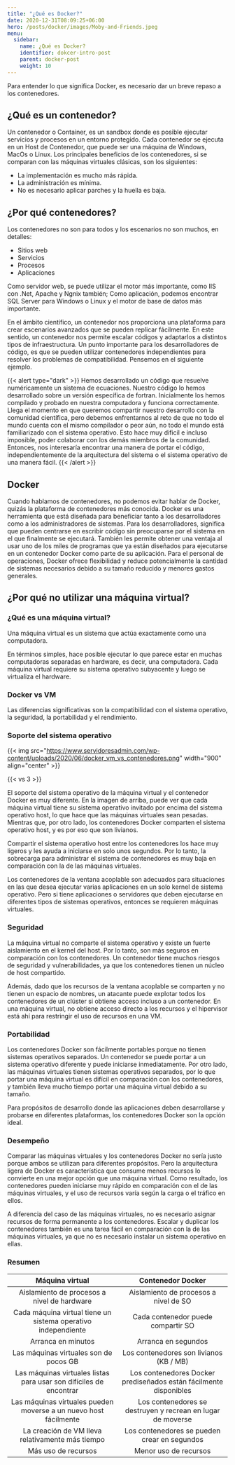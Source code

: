 ```yaml
---
title: "¿Qué es Docker?"
date: 2020-12-31T08:09:25+06:00
hero: /posts/docker/images/Moby-and-Friends.jpeg
menu:
  sidebar:
    name: ¿Qué es Docker?
    identifier: dokcer-intro-post
    parent: docker-post
    weight: 10
---
```


Para entender lo que significa Docker, es necesario dar un breve repaso a los contenedores.

## ¿Qué es un contenedor?
Un contenedor o Container, es un sandbox donde es posible ejecutar servicios y procesos en un entorno protegido. Cada contenedor se ejecuta en un Host de Contenedor, que puede ser una máquina de Windows, MacOs o Linux. Los principales beneficios de los contenedores, si se comparan con las máquinas virtuales clásicas, son los siguientes: 

* La implementación es mucho más rápida.
* La administración es mínima.
* No es necesario aplicar parches y la huella es baja.


## ¿Por qué contenedores?
Los contenedores no son para todos y los escenarios no son muchos, en detalles:

* Sitios web
* Servicios
* Procesos
* Aplicaciones

Como servidor web, se puede utilizar el motor más importante, como IIS con .Net, Apache y Ngnix también; Como aplicación, podemos encontrar SQL Server para Windows o Linux y el motor de base de datos más importante.

En el ámbito científico, un contenedor nos proporciona una plataforma para crear escenarios avanzados que se pueden replicar fácilmente. En este sentido, un contenedor nos permite escalar códigos y adaptarlos a distintos tipos de infraestructura. Un punto importante para los desarrolladores de código, es que se pueden utilizar contenedores independientes para resolver los problemas de compatibilidad. Pensemos en el siguiente ejemplo. 

{{< alert type="dark" >}} Hemos desarrollado un código que resuelve numéricamente un sistema de ecuaciones. Nuestro código lo hemos desarrollado sobre un versión específica de fortran. Inicialmente los hemos compilado y probado en nuestra computadora y funciona correctamente. Llega el momento en que queremos compartir nuestro desarrollo con la comunidad científica, pero debemos enfrentarnos al reto de que no todo el mundo cuenta con el mismo compilador o peor aún, no todo el mundo está familiarizado con el sistema operativo. Esto hace muy dificil e incluso imposible, poder colaborar con los demás miembros de la comunidad. Entonces, nos interesaría encontrar una manera de portar el código, independientemente de la arquitectura del sistema o el sistema operativo de una manera fácil. {{< /alert >}}

## Docker

Cuando hablamos de contenedores, no podemos evitar hablar de Docker, quizás la plataforma de contenedores más conocida. Docker es una herramienta que está diseñada para beneficiar tanto a los desarrolladores como a los administradores de sistemas. Para los desarrolladores, significa que pueden centrarse en escribir código sin preocuparse por el sistema en el que finalmente se ejecutará. También les permite obtener una ventaja al usar uno de los miles de programas que ya están diseñados para ejecutarse en un contenedor Docker como parte de su aplicación. Para el personal de operaciones, Docker ofrece flexibilidad y reduce potencialmente la cantidad de sistemas necesarios debido a su tamaño reducido y menores gastos generales.

## ¿Por qué no utilizar una máquina virtual?

### ¿Qué es una máquina virtual?

Una máquina virtual es un sistema que actúa exactamente como una computadora.

En términos simples, hace posible ejecutar lo que parece estar en muchas computadoras separadas en hardware, es decir, una computadora. Cada máquina virtual requiere su sistema operativo subyacente y luego se virtualiza el hardware.

### Docker vs VM

Las diferencias significativas son la compatibilidad con el sistema operativo, la seguridad, la portabilidad y el rendimiento.


### Soporte del sistema operativo

{{< img src="https://www.servidoresadmin.com/wp-content/uploads/2020/06/docker_vm_vs_contenedores.png" width="900" align="center" >}}

{{< vs 3 >}}

El soporte del sistema operativo de la máquina virtual y el contenedor Docker es muy diferente. En la imagen de arriba, puede ver que cada máquina virtual tiene su sistema operativo invitado por encima del sistema operativo host, lo que hace que las máquinas virtuales sean pesadas. Mientras que, por otro lado, los contenedores Docker comparten el sistema operativo host, y es por eso que son livianos.

Compartir el sistema operativo host entre los contenedores los hace muy ligeros y les ayuda a iniciarse en solo unos segundos. Por lo tanto, la sobrecarga para administrar el sistema de contenedores es muy baja en comparación con la de las máquinas virtuales.

Los contenedores de la ventana acoplable son adecuados para situaciones en las que desea ejecutar varias aplicaciones en un solo kernel de sistema operativo. Pero si tiene aplicaciones o servidores que deben ejecutarse en diferentes tipos de sistemas operativos, entonces se requieren máquinas virtuales.

### Seguridad
La máquina virtual no comparte el sistema operativo y existe un fuerte aislamiento en el kernel del host. Por lo tanto, son más seguros en comparación con los contenedores. Un contenedor tiene muchos riesgos de seguridad y vulnerabilidades, ya que los contenedores tienen un núcleo de host compartido.

Además, dado que los recursos de la ventana acoplable se comparten y no tienen un espacio de nombres, un atacante puede explotar todos los contenedores de un clúster si obtiene acceso incluso a un contenedor. En una máquina virtual, no obtiene acceso directo a los recursos y el hipervisor está ahí para restringir el uso de recursos en una VM.

### Portabilidad
Los contenedores Docker son fácilmente portables porque no tienen sistemas operativos separados. Un contenedor se puede portar a un sistema operativo diferente y puede iniciarse inmediatamente. Por otro lado, las máquinas virtuales tienen sistemas operativos separados, por lo que portar una máquina virtual es difícil en comparación con los contenedores, y también lleva mucho tiempo portar una máquina virtual debido a su tamaño.

Para propósitos de desarrollo donde las aplicaciones deben desarrollarse y probarse en diferentes plataformas, los contenedores Docker son la opción ideal.

### Desempeño
Comparar las máquinas virtuales y los contenedores Docker no sería justo porque ambos se utilizan para diferentes propósitos. Pero la arquitectura ligera de Docker es característica que consume menos recursos lo convierte en una mejor opción que una máquina virtual. Como resultado, los contenedores pueden iniciarse muy rápido en comparación con el de las máquinas virtuales, y el uso de recursos varía según la carga o el tráfico en ellos.

A diferencia del caso de las máquinas virtuales, no es necesario asignar recursos de forma permanente a los contenedores. Escalar y duplicar los contenedores también es una tarea fácil en comparación con la de las máquinas virtuales, ya que no es necesario instalar un sistema operativo en ellas.

### Resumen

|                           Máquina virtual                          |                         Contenedor Docker                         |
|:------------------------------------------------------------------:|:-----------------------------------------------------------------:|
|             Aislamiento de procesos a nivel de hardware            |               Aislamiento de procesos a nivel de SO               |
|    Cada máquina virtual tiene un sistema operativo independiente   |                 Cada contenedor puede compartir SO                |
|                         Arranca en minutos                         |                        Arranca en segundos                        |
|               Las máquinas virtuales son de pocos GB               |              Los contenedores son livianos (KB / MB)              |
| Las máquinas virtuales listas para usar son difíciles de encontrar | Los contenedores Docker prediseñados están fácilmente disponibles |
| Las máquinas virtuales pueden moverse a un nuevo host fácilmente   | Los contenedores se destruyen y recrean en lugar de moverse       |
| La creación de VM lleva relativamente más tiempo                   | Los contenedores se pueden crear en segundos                      |
| Más uso de recursos                                                | Menor uso de recursos                                             |